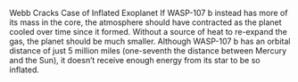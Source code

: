 Webb Cracks Case of Inflated Exoplanet 
 If WASP-107 b instead has more of its mass in the core, the atmosphere should have contracted as the planet cooled over time since it formed. Without a source of heat to re-expand the gas, the planet should be much smaller. Although WASP-107 b has an orbital distance of just 5 million miles (one-seventh the distance between Mercury and the Sun), it doesn’t receive enough energy from its star to be so inflated.